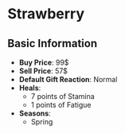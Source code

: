 # Strawberry

## Basic Information

- **Buy Price**: 99$
- **Sell Price**: 57$
- **Default Gift Reaction**: Normal
- **Heals**:
  - 7 points of Stamina
  - 1 points of Fatigue
- **Seasons**:
  - Spring